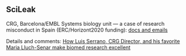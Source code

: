 ## SciLeak

CRG, Barcelona/EMBL Systems biology unit — a case of research misconduct in Spain (ERC/Horizont2020 funding): [docs and
emails](https://github.com/crg-spain/crg-spain.github.io)

Details and comments:
[How Luis Serrano, CRG Director, and his favorite Maria Lluch-Senar make biomed research
excellent](http://jwapatoo.blogspot.com)
